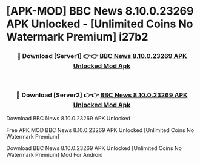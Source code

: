 # [APK-MOD] BBC News 8.10.0.23269 APK Unlocked - [Unlimited Coins No Watermark Premium] i27b2



<div align="center">
<h3>🔴 Download [Server1] 👉👉 <a href="https://momento.my/?title=BBC_News_8.10.0.23269_APK_Unlocked">BBC News 8.10.0.23269 APK Unlocked Mod Apk</a></h3><br>

<h3>🔴 Download [Server2] 👉👉 <a href="https://momento.my/?title=BBC_News_8.10.0.23269_APK_Unlocked">BBC News 8.10.0.23269 APK Unlocked Mod Apk</a></h3>
</div>



Download BBC News 8.10.0.23269 APK Unlocked 

Free APK MOD BBC News 8.10.0.23269 APK Unlocked [Unlimited Coins No Watermark Premium]

Download BBC News 8.10.0.23269 APK Unlocked [Unlimited Coins No Watermark Premium] Mod For Android
